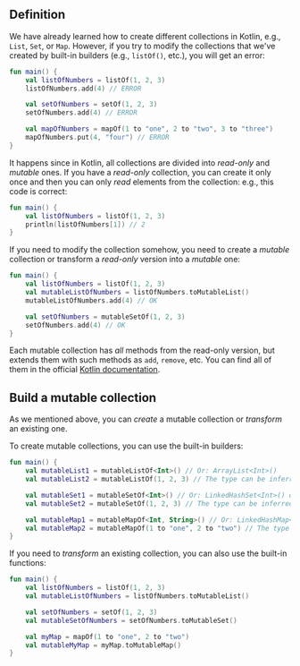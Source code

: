 ## Definition

We have already learned how to create different collections in Kotlin, e.g., `List`, `Set`, or `Map`.
However, if you try to modify the collections that we've created by built-in builders (e.g., `listOf()`, etc.), 
you will get an error:

```kotlin
fun main() {
    val listOfNumbers = listOf(1, 2, 3)
    listOfNumbers.add(4) // ERROR

    val setOfNumbers = setOf(1, 2, 3)
    setOfNumbers.add(4) // ERROR

    val mapOfNumbers = mapOf(1 to "one", 2 to "two", 3 to "three")
    mapOfNumbers.put(4, "four") // ERROR
}
```

It happens since in Kotlin, all collections are divided into _read-only_ and _mutable_ ones.
If you have a _read-only_ collection, you can create it only once and then you can only _read_ elements 
from the collection: e.g., this code is correct:

```kotlin
fun main() {
    val listOfNumbers = listOf(1, 2, 3)
    println(listOfNumbers[1]) // 2
}
```

If you need to modify the collection somehow, you need to create a _mutable_ collection or transform a _read-only_ 
version into a _mutable_ one:

```kotlin
fun main() {
    val listOfNumbers = listOf(1, 2, 3)
    val mutableListOfNumbers = listOfNumbers.toMutableList()
    mutableListOfNumbers.add(4) // OK

    val setOfNumbers = mutableSetOf(1, 2, 3)
    setOfNumbers.add(4) // OK
}
```

Each mutable collection has _all_ methods from the read-only version, but extends them 
with such methods as `add`, `remove`, etc. 
You can find all of them in the official [Kotlin documentation](https://kotlinlang.org/docs/collections-overview.html).

## Build a mutable collection

As we mentioned above, you can _create_ a mutable collection or _transform_ an existing one.

To create mutable collections, you can use the built-in builders:

```kotlin
fun main() {
    val mutableList1 = mutableListOf<Int>() // Or: ArrayList<Int>()
    val mutableList2 = mutableListOf(1, 2, 3) // The type can be inferred

    val mutableSet1 = mutableSetOf<Int>() // Or: LinkedHashSet<Int>() or HashSet<Int>()
    val mutableSet2 = mutableSetOf(1, 2, 3) // The type can be inferred

    val mutableMap1 = mutableMapOf<Int, String>() // Or: LinkedHashMap<...>() or HashMap<...>()
    val mutableMap2 = mutableMapOf(1 to "one", 2 to "two") // The type can be inferred
}
```

If you need to _transform_ an existing collection, you can also use the built-in functions:

```kotlin
fun main() {
    val listOfNumbers = listOf(1, 2, 3)
    val mutableListOfNumbers = listOfNumbers.toMutableList()

    val setOfNumbers = setOf(1, 2, 3)
    val mutableSetOfNumbers = setOfNumbers.toMutableSet()

    val myMap = mapOf(1 to "one", 2 to "two")
    val mutableMyMap = myMap.toMutableMap()
}
```
